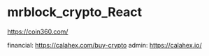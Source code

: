 # mrblock_crypto_React


https://coin360.com/

financial: https://calahex.com/buy-crypto
admin: https://calahex.io/
